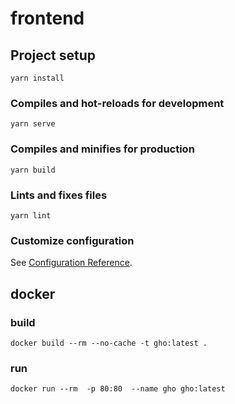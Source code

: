 # frontend

## Project setup
```
yarn install
```

### Compiles and hot-reloads for development
```
yarn serve
```

### Compiles and minifies for production
```
yarn build
```

### Lints and fixes files
```
yarn lint
```

### Customize configuration
See [Configuration Reference](https://cli.vuejs.org/config/).

## docker

### build

    docker build --rm --no-cache -t gho:latest .

### run

    docker run --rm  -p 80:80  --name gho gho:latest
